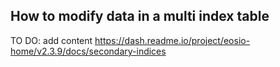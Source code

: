 ## How to modify data in a multi index table
TO DO: add content
https://dash.readme.io/project/eosio-home/v2.3.9/docs/secondary-indices